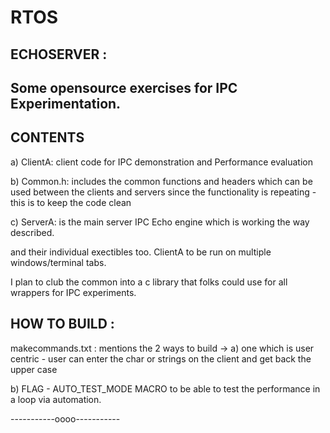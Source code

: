 # RTOS

ECHOSERVER : 
------------
Some opensource exercises for IPC Experimentation.
-------------------------------------------------

CONTENTS
---------
a) ClientA: client code for IPC demonstration and Performance evaluation

b) Common.h: includes the common functions and headers which can be used between the clients and 
servers since the functionality is repeating - this is to keep the code clean

c) ServerA: is the main server IPC Echo engine which is working the way described. 

and their individual exectibles too.
ClientA to be run on multiple windows/terminal tabs.

I plan to club the common into a c library that folks could use for all wrappers for IPC experiments.


HOW TO BUILD : 
--------------------
makecommands.txt : mentions the 2 ways to build ->
a) one which is user centric - user can enter the char or strings on the client and get back the upper case

b) FLAG - AUTO_TEST_MODE MACRO to be able to test the performance in a loop via automation.

-----------oooo-----------
